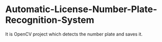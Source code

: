 # Automatic-License-Number-Plate-Recognition-System
It is OpenCV project which detects the number plate and saves it.

